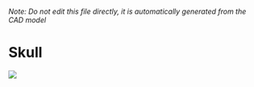 ###### Note: Do not edit this file directly, it is automatically generated from the CAD model

# Skull

![](/project.svg)



 

